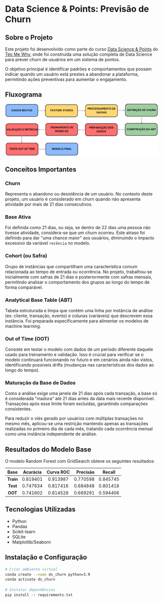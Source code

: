 # Data Science & Points: Previsão de Churn

## Sobre o Projeto

Este projeto foi desenvolvido como parte do curso [Data Science & Points](https://github.com/TeoMeWhy/ds-points) do [Téo Me Why](https://teomewhy.org), onde foi construída uma solução completa de Data Science para prever churn de usuários em um sistema de pontos.

O objetivo principal é identificar padrões e comportamentos que possam indicar quando um usuário está prestes a abandonar a plataforma, permitindo ações preventivas para aumentar o engajamento.

## Fluxograma

![Fluxograma](imgs/fluxograma.png)

## Conceitos Importantes

### Churn
Representa o abandono ou desistência de um usuário. No contexto deste projeto, um usuário é considerado em churn quando não apresenta atividade por mais de 21 dias consecutivos.

### Base Ativa
Foi definida como 21 dias, ou seja, se dentro de 22 dias uma pessoa não tivesse atividade, considera-se que um churn ocorreu. Este atraso foi definido para dar "uma chance maior" aos usuários, diminuindo o impacto excessivo da variável `recência` no modelo.

### Cohort (ou Safra)
Grupo de instâncias que compartilham uma característica comum relacionada ao tempo de entrada ou ocorrência. No projeto, trabalhou-se inicialmente com safras de 21 dias e posteriormente com safras mensais, permitindo analisar o comportamento dos grupos ao longo do tempo de forma comparável.

### Analytical Base Table (ABT)
Tabela estruturada e limpa que contém uma linha por instância de análise (ex: cliente, transação, evento) e colunas (variáveis) que descrevem essa instância. Foi preparada especificamente para alimentar os modelos de machine learning.

### Out of Time (OOT)
Consiste em testar o modelo com dados de um período diferente daquele usado para treinamento e validação. Isso é crucial para verificar se o modelo continuará funcionando no futuro e em cenários ainda não vistos, identificando possíveis drifts (mudanças nas características dos dados ao longo do tempo).

### Maturação da Base de Dados
Como a análise exige uma janela de 21 dias após cada transação, a base só é considerada "madura" até 21 dias antes da data mais recente disponível. Transações após esse limite foram excluídas, garantindo comparações consistentes.

Para reduzir o viés gerado por usuários com múltiplas transações no mesmo mês, aplicou-se uma restrição mantendo apenas as transações realizadas no primeiro dia de cada mês, tratando cada ocorrência mensal como uma instância independente de análise.

## Resultados do Modelo Base

O modelo Random Forest com GridSearch obteve os seguintes resultados:

| Base  | Acurácia | Curva ROC | Precisão | Recall   |
| :---: | :---:    | :---:     | ---:     | :---:    |
| **Train** | 0.819401  | 0.913987  | 0.770598 | 0.845745 |
| **Test**  | 0.747634  | 0.817416  | 0.684848 | 0.801418 |
| **OOT**   | 0.741602  | 0.814528  | 0.669291 | 0.594406 |

## Tecnologias Utilizadas

- Python
- Pandas
- Scikit-learn
- SQLite
- Matplotlib/Seaborn

## Instalação e Configuração

```bash
# Criar ambiente virtual
conda create --name ds_churn python=3.9
conda activate ds_churn

# Instalar dependências
pip install -r requirements.txt
```
